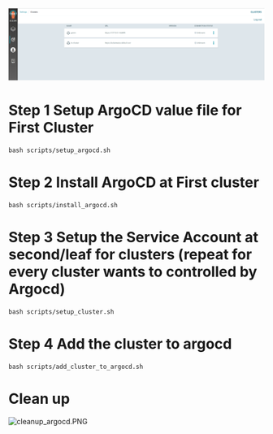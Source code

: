 ![argocd.PNG](img/argocd.PNG)
# Step 1 Setup ArgoCD value file for First Cluster
```
bash scripts/setup_argocd.sh 
```
# Step 2 Install ArgoCD at First cluster 
```
bash scripts/install_argocd.sh 
```

# Step 3 Setup the Service Account at second/leaf for clusters (repeat for every cluster wants to controlled by Argocd)
```
bash scripts/setup_cluster.sh 

```
# Step 4 Add the cluster to argocd 
```
bash scripts/add_cluster_to_argocd.sh

```

# Clean up  
![cleanup_argocd.PNG](/img/cleanup_argocd.PNG)